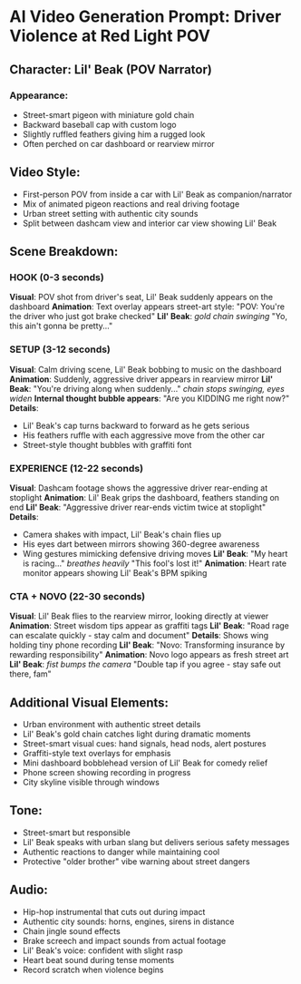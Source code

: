 # AI Video Generation Prompt: Driver Violence at Red Light POV

## Character: Lil' Beak (POV Narrator)
### Appearance:
- Street-smart pigeon with miniature gold chain
- Backward baseball cap with custom logo
- Slightly ruffled feathers giving him a rugged look
- Often perched on car dashboard or rearview mirror

## Video Style:
- First-person POV from inside a car with Lil' Beak as companion/narrator
- Mix of animated pigeon reactions and real driving footage
- Urban street setting with authentic city sounds
- Split between dashcam view and interior car view showing Lil' Beak

## Scene Breakdown:

### HOOK (0-3 seconds)
**Visual**: POV shot from driver's seat, Lil' Beak suddenly appears on the dashboard
**Animation**: Text overlay appears street-art style: "POV: You're the driver who just got brake checked"
**Lil' Beak**: *gold chain swinging* "Yo, this ain't gonna be pretty..."

### SETUP (3-12 seconds)
**Visual**: Calm driving scene, Lil' Beak bobbing to music on the dashboard
**Animation**: Suddenly, aggressive driver appears in rearview mirror
**Lil' Beak**: "You're driving along when suddenly..." *chain stops swinging, eyes widen*
**Internal thought bubble appears**: "Are you KIDDING me right now?"
**Details**: 
- Lil' Beak's cap turns backward to forward as he gets serious
- His feathers ruffle with each aggressive move from the other car
- Street-style thought bubbles with graffiti font

### EXPERIENCE (12-22 seconds)
**Visual**: Dashcam footage shows the aggressive driver rear-ending at stoplight
**Animation**: Lil' Beak grips the dashboard, feathers standing on end
**Lil' Beak**: "Aggressive driver rear-ends victim twice at stoplight"
**Details**:
- Camera shakes with impact, Lil' Beak's chain flies up
- His eyes dart between mirrors showing 360-degree awareness
- Wing gestures mimicking defensive driving moves
**Lil' Beak**: "My heart is racing..." *breathes heavily* "This fool's lost it!"
**Animation**: Heart rate monitor appears showing Lil' Beak's BPM spiking

### CTA + NOVO (22-30 seconds)
**Visual**: Lil' Beak flies to the rearview mirror, looking directly at viewer
**Animation**: Street wisdom tips appear as graffiti tags
**Lil' Beak**: "Road rage can escalate quickly - stay calm and document"
**Details**: Shows wing holding tiny phone recording
**Lil' Beak**: "Novo: Transforming insurance by rewarding responsibility"
**Animation**: Novo logo appears as fresh street art
**Lil' Beak**: *fist bumps the camera* "Double tap if you agree - stay safe out there, fam"

## Additional Visual Elements:
- Urban environment with authentic street details
- Lil' Beak's gold chain catches light during dramatic moments
- Street-smart visual cues: hand signals, head nods, alert postures
- Graffiti-style text overlays for emphasis
- Mini dashboard bobblehead version of Lil' Beak for comedy relief
- Phone screen showing recording in progress
- City skyline visible through windows

## Tone:
- Street-smart but responsible
- Lil' Beak speaks with urban slang but delivers serious safety messages
- Authentic reactions to danger while maintaining cool
- Protective "older brother" vibe warning about street dangers

## Audio:
- Hip-hop instrumental that cuts out during impact
- Authentic city sounds: horns, engines, sirens in distance
- Chain jingle sound effects
- Brake screech and impact sounds from actual footage
- Lil' Beak's voice: confident with slight rasp
- Heart beat sound during tense moments
- Record scratch when violence begins